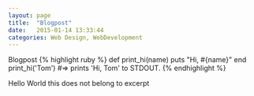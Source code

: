 ```yaml
---
layout: page
title:  "Blogpost"
date:   2015-01-14 13:33:44
categories: Web Design, WebDevelopment
---
```




Blogpost
{% highlight ruby %}
def print_hi(name)
  puts "Hi, #{name}"
end
print_hi('Tom')
#=> prints 'Hi, Tom' to STDOUT.
{% endhighlight %}



<!--more-->
Hello World this does not belong to excerpt